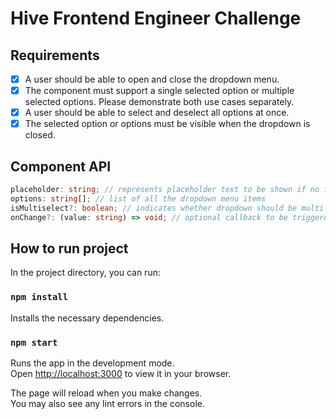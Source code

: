 # Hive Frontend Engineer Challenge

## Requirements
- [x] A user should be able to open and close the dropdown menu.
- [x] The component must support a single selected option or multiple selected options. Please demonstrate both use cases separately.
- [x] A user should be able to select and deselect all options at once.
- [x] The selected option or options must be visible when the dropdown is closed.

## Component API
```ts
placeholder: string; // represents placeholder text to be shown if no item is selected
options: string[]; // list of all the dropdown menu items
isMultiselect?: boolean; // indicates whether dropdown should be multi select or single select
onChange?: (value: string) => void; // optional callback to be triggered when selecting or removing an item from dropdown menu
```

## How to run project

In the project directory, you can run:

### `npm install`

Installs the necessary dependencies.

### `npm start`

Runs the app in the development mode.\
Open [http://localhost:3000](http://localhost:3000) to view it in your browser.

The page will reload when you make changes.\
You may also see any lint errors in the console.
